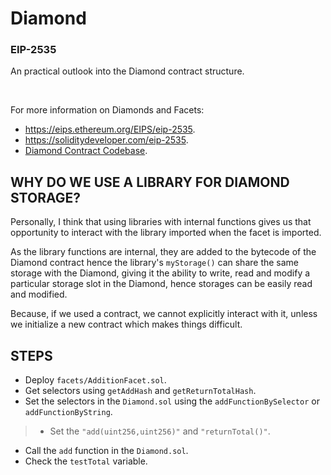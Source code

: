# Diamond

### EIP-2535

An practical outlook into the Diamond contract structure.

<br/>

For more information on Diamonds and Facets:
- https://eips.ethereum.org/EIPS/eip-2535.
- https://soliditydeveloper.com/eip-2535.
- [Diamond Contract Codebase](https://github.com/mudgen/diamond-2-hardhat).

###
## WHY DO WE USE A LIBRARY FOR DIAMOND STORAGE?
Personally, I think that using libraries with internal functions gives us that opportunity to interact with the library imported when  the facet is imported. 

As the library functions are internal, they are added to the bytecode of the Diamond contract hence the library's `myStorage()` can share the same storage with the Diamond, giving it the ability to write, read and modify a particular storage slot in the Diamond, hence storages can be easily read and modified.

Because, if we used a contract, we cannot explicitly interact with it, unless we initialize a new contract which makes things difficult.


## STEPS

- Deploy `facets/AdditionFacet.sol`.
- Get selectors using `getAddHash` and `getReturnTotalHash`.
- Set the selectors in the `Diamond.sol` using the `addFunctionBySelector` or `addFunctionByString`.
> - Set the `"add(uint256,uint256)"` and `"returnTotal()"`.
- Call the `add` function in the `Diamond.sol`.
- Check the `testTotal` variable.
